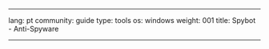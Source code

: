 

---

lang: pt
community: guide
type: tools
os: windows
weight: 001
title: Spybot - Anti-Spyware

---

<stub>

